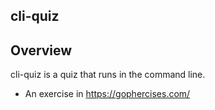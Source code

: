 ## cli-quiz


## Overview
 cli-quiz is a quiz that runs in the command line.

 - An exercise in https://gophercises.com/


      



